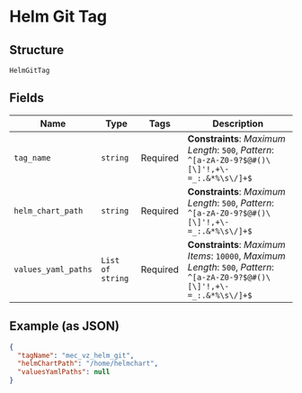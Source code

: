 
# Helm Git Tag

## Structure

`HelmGitTag`

## Fields

| Name | Type | Tags | Description |
|  --- | --- | --- | --- |
| `tag_name` | `string` | Required | **Constraints**: *Maximum Length*: `500`, *Pattern*: `^[a-zA-Z0-9?$@#()\[\]'!,+\-=_:.&*%\s\/]+$` |
| `helm_chart_path` | `string` | Required | **Constraints**: *Maximum Length*: `500`, *Pattern*: `^[a-zA-Z0-9?$@#()\[\]'!,+\-=_:.&*%\s\/]+$` |
| `values_yaml_paths` | `List of string` | Required | **Constraints**: *Maximum Items*: `10000`, *Maximum Length*: `500`, *Pattern*: `^[a-zA-Z0-9?$@#()\[\]'!,+\-=_:.&*%\s\/]+$` |

## Example (as JSON)

```json
{
  "tagName": "mec_vz_helm_git",
  "helmChartPath": "/home/helmchart",
  "valuesYamlPaths": null
}
```

